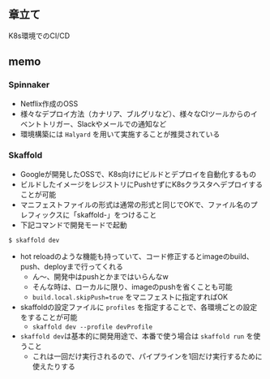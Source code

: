 ## 章立て
K8s環境でのCI/CD

## memo
### Spinnaker
* Netflix作成のOSS
* 様々なデプロイ方法（カナリア、ブルグリなど）、様々なCIツールからのイベントトリガー、Slackやメールでの通知など
* 環境構築には `Halyard` を用いて実施することが推奨されている

### Skaffold
* Googleが開発したOSSで、K8s向けにビルドとデプロイを自動化するもの
* ビルドしたイメージをレジストリにPushせずにK8sクラスタへデプロイすることが可能
* マニフェストファイルの形式は通常の形式と同じでOKで、ファイル名のプレフィックスに「skaffold-」をつけること
* 下記コマンドで開発モードで起動
```
$ skaffold dev
```
* hot reloadのような機能も持っていて、コード修正するとimageのbuild、push、deployまで行ってくれる
  * ん〜、開発中はpushとかまではいらんなw
  * そんな時は、ローカルに限り、imageのpushを省くことも可能
  * `build.local.skipPush=true` をマニフェストに指定すればOK
* skaffoldの設定ファイルに `profiles` を指定することで、各環境ごとの設定をすることが可能
  * `skaffold dev --profile devProfile`
* `skaffold dev`は基本的に開発用途で、本番で使う場合は `skaffold run` を使うこと
  * これは一回だけ実行されるので、パイプラインを1回だけ実行するために使えたりする
